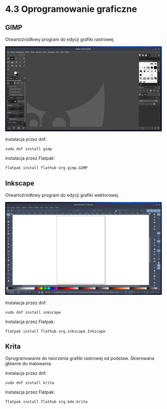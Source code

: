 # 4.3 Oprogramowanie graficzne

## GIMP
Otwartoźródłowy program do edycji grafiki rastrowej.

![GIMP](./gfx/gimp.png)

Instalacja przez dnf:
```
sudo dnf install gimp
```
Instalacja przez Flatpak:
```
flatpak install flathub org.gimp.GIMP
```
## Inkscape
Otwartoźródłowy program do edycji grafiki wektorowej.

![Inkscape](./gfx/inkscape.png)

Instalacja przez dnf:
```
sudo dnf install inkscape
```
Instalacja przez Flatpak:
```
flatpak install flathub org.inkscape.Inkscape
```
## Krita
Oprogramowanie do tworzenia grafiki rastrowej od podstaw. Skierowana głównie do malowania.

Instalacja przez dnf:
```
sudo dnf install krita
```
Instalacja przez Flatpak:
```
flatpak install flathub org.kde.krita
```